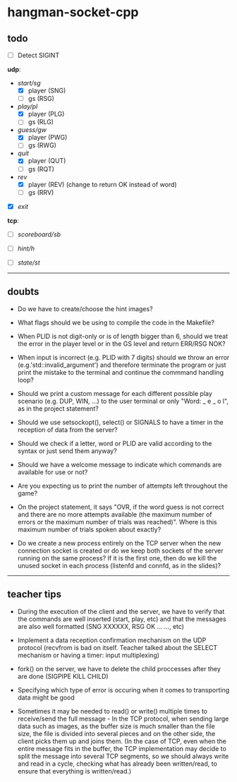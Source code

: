 # hangman-socket-cpp

## todo

- [ ] Detect SIGINT

**udp**:

- _start/sg_
  - [x] player (SNG)
  - [ ] gs (RSG)
- _play/pl_
  - [x] player (PLG)
  - [ ] gs (RLG)
- _guess/gw_
  - [x] player (PWG)
  - [ ] gs (RWG)
- _quit_
  - [x] player (QUT)
  - [ ] gs (RQT)
- _rev_
  - [x] player (REV) (change to return OK instead of word)
  - [ ] gs (RRV)
- [x] _exit_

**tcp**:

- [ ] _scoreboard/sb_
- [ ] _hint/h_
- [ ] _state/st_


---

## doubts

- Do we have to create/choose the hint images?

- What flags should we be using to compile the code in the Makefile?

- When PLID is not digit-only or is of length bigger than 6, should we treat the error in the player level or in the GS level and return ERR/RSG NOK?

- When input is incorrect (e.g. PLID with 7 digits) should we throw an error (e.g.'std::invalid_argument') and therefore terminate the program or just print the mistake to the terminal and continue the commmand handling loop?

- Should we print a custom message for each different possible play scenario (e.g. DUP, WIN, ...) to the user terminal or only "Word: _ e _ o l", as in the project statement?

- Should we use setsockopt(), select() or SIGNALS to have a timer in the reception of data from the server?

- Should we check if a letter, word or PLID are valid according to the syntax or just send them anyway?

- Should we have a welcome message to indicate which commands are available for use or not?

- Are you expecting us to print the number of attempts left throughout the game?

- On the project statement, it says "OVR, if the word guess is not correct and there are no more attempts
  available (the maximum number of errors or the maximum number of trials was reached)". Where is this maximum number of trials spoken about exactly?

- Do we create a new process entirely on the TCP server when the new connection socket is created or do we keep both sockets of the server running on the same process? If it is the first one, then do we kill the unused socket in each process (listenfd and connfd, as in the slides)?

---

## teacher tips

- During the execution of the client and the server, we have to verify that the commands are well inserted (start, play, etc) and that the messages are also well formatted (SNG XXXXXX, RSG OK … …, etc)

- Implement a data reception confirmation mechanism on the UDP protocol (recvfrom is bad on itself. Teacher talked about the SELECT mechanism or having a timer: input multiplexing)

- fork() on the server, we have to delete the child proccesses after they are done (SIGPIPE KILL CHILD)

- Specifying which type of error is occuring when it comes to transporting data might be good

- Sometimes it may be needed to read() or write() multiple times to receive/send the full message - In the TCP protocol, when sending large data such as images, as the buffer size is much smaller than the file size, the file is divided into several pieces and on the other side, the client picks them up and joins them. (In the case of TCP, even when the entire message fits in the buffer, the TCP implementation may decide to split the message into several TCP segments, so we should always write and read in a cycle, checking what has already been written/read, to ensure that everything is written/read.)

